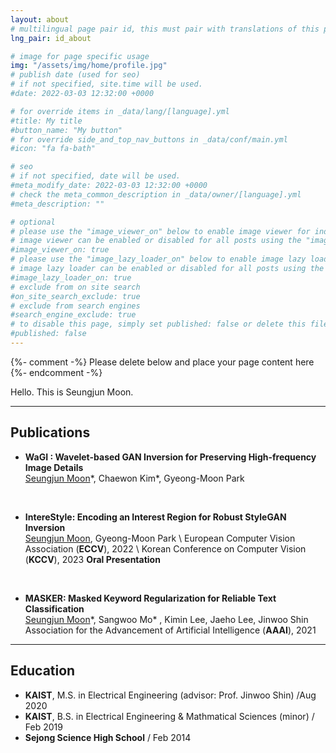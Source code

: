 ```yaml
---
layout: about
# multilingual page pair id, this must pair with translations of this page. (This name must be unique)
lng_pair: id_about

# image for page specific usage
img: "/assets/img/home/profile.jpg"
# publish date (used for seo)
# if not specified, site.time will be used.
#date: 2022-03-03 12:32:00 +0000

# for override items in _data/lang/[language].yml
#title: My title
#button_name: "My button"
# for override side_and_top_nav_buttons in _data/conf/main.yml
#icon: "fa fa-bath"

# seo
# if not specified, date will be used.
#meta_modify_date: 2022-03-03 12:32:00 +0000
# check the meta_common_description in _data/owner/[language].yml
#meta_description: ""

# optional
# please use the "image_viewer_on" below to enable image viewer for individual pages or posts (_posts/ or [language]/_posts folders).
# image viewer can be enabled or disabled for all posts using the "image_viewer_posts: true" setting in _data/conf/main.yml.
#image_viewer_on: true
# please use the "image_lazy_loader_on" below to enable image lazy loader for individual pages or posts (_posts/ or [language]/_posts folders).
# image lazy loader can be enabled or disabled for all posts using the "image_lazy_loader_posts: true" setting in _data/conf/main.yml.
#image_lazy_loader_on: true
# exclude from on site search
#on_site_search_exclude: true
# exclude from search engines
#search_engine_exclude: true
# to disable this page, simply set published: false or delete this file
#published: false
---
```


{%- comment -%} Please delete below and place your page content here {%- endcomment -%}

Hello. This is Seungjun Moon.

***

## Publications

- **WaGI : Wavelet-based GAN Inversion for Preserving High-frequency Image Details**  
<u>Seungjun Moon</u>\*, Chaewon Kim\*, Gyeong-Moon Park  
  
<br>

- **IntereStyle: Encoding an Interest Region for Robust StyleGAN Inversion**  
<u>Seungjun Moon</u>, Gyeong-Moon Park \\
European Computer Vision Association (**ECCV**), 2022 \\
Korean Conference on Computer Vision (**KCCV**), 2023 **Oral Presentation**  

<br>  

- **MASKER: Masked Keyword Regularization for Reliable Text Classification**  
<u>Seungjun Moon</u>\*, Sangwoo Mo\* , Kimin Lee, Jaeho Lee, Jinwoo Shin  
Association for the Advancement of Artificial Intelligence (**AAAI**), 2021  

***

## Education

- **KAIST**, M.S. in Electrical Engineering (advisor: Prof. Jinwoo Shin) /Aug 2020
- **KAIST**, B.S. in Electrical Engineering & Mathmatical Sciences (minor) / Feb 2019
- **Sejong Science High School** / Feb 2014